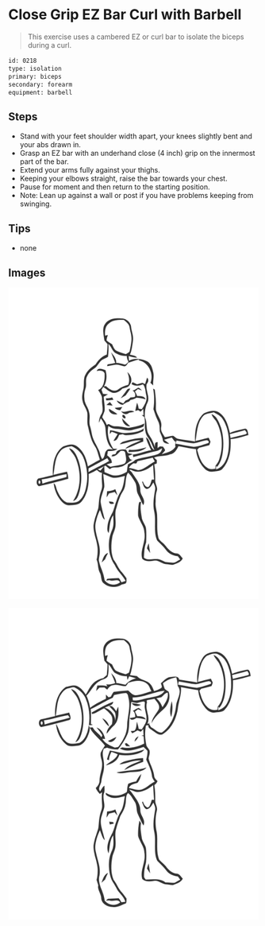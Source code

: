 # Close Grip EZ Bar Curl with Barbell
> This exercise uses a cambered EZ or curl bar to isolate the biceps during a curl.

``` 
id: 0218 
type: isolation 
primary: biceps 
secondary: forearm 
equipment: barbell 
``` 

## Steps

 - Stand with your feet shoulder width apart, your knees slightly bent and your abs drawn in.
 - Grasp an EZ bar with an underhand close (4 inch) grip on the innermost part of the bar.
 - Extend your arms fully against your thighs.
 - Keeping your elbows straight, raise the bar towards your chest.
 - Pause for moment and then return to the starting position.
 - Note: Lean up against a wall or post if you have problems keeping from swinging.

## Tips

 - none

## Images

![](../svg/0218-relaxation.svg)

![](../svg/0218-tension.svg)
